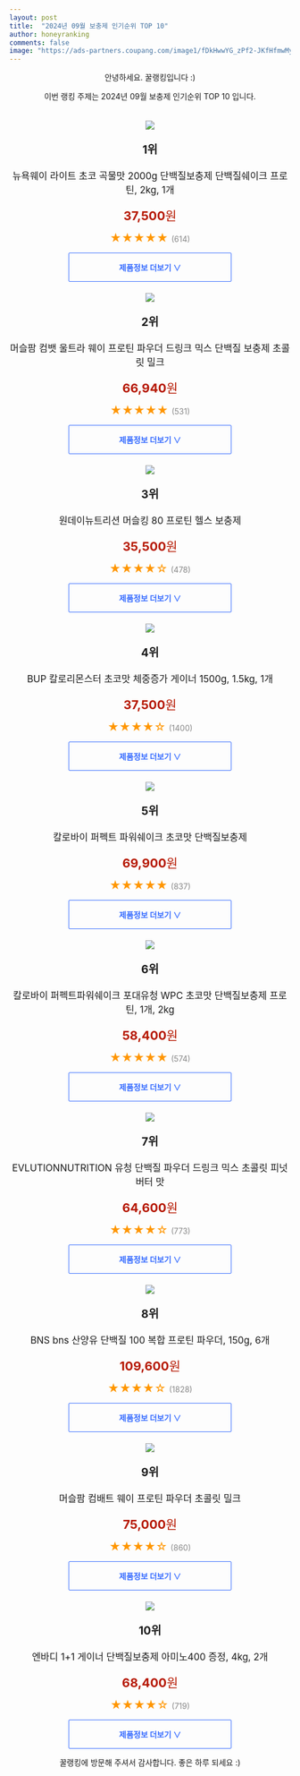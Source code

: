 ```yaml
---
layout: post
title:  "2024년 09월 보충제 인기순위 TOP 10"
author: honeyranking
comments: false
image: "https://ads-partners.coupang.com/image1/fDkHwwYG_zPf2-JKfHfmwMyK6Vbuq9dhTYWzwA2fNry9RWRHSsGTIhilW9C25ifLaJXyBWjvVhCMKM3ruXMFi-hkFUAa0WI7D-sKUVzKogHu-UwBa5Cbq6TwPD4w4d7S2jQqvFeufr7ocuc2dntgWqjayeZtF9Bmb07BD71XqbM0A9Ty0wy620ZhvuZc4d1P2lO-AHSvAfG6sR9LdOttXUc4OvHdN2fejXgQ4FiA9m-VIeWGMMuSQC4dxSTjXaIVStHyF2EapNnCIUvlnPyKIwZ05YGfDt-MVjscJ0ILeSrGxvQtaSfgiSLl0hTGkw=="
---
```

<p style="text-align: center;">안녕하세요. 꿀랭킹입니다 :)</p>
<p style="text-align: center;">이번 랭킹 주제는 2024년 09월 보충제 인기순위 TOP 10 입니다.</p><center><img src="https://ads-partners.coupang.com/image1/fDkHwwYG_zPf2-JKfHfmwMyK6Vbuq9dhTYWzwA2fNry9RWRHSsGTIhilW9C25ifLaJXyBWjvVhCMKM3ruXMFi-hkFUAa0WI7D-sKUVzKogHu-UwBa5Cbq6TwPD4w4d7S2jQqvFeufr7ocuc2dntgWqjayeZtF9Bmb07BD71XqbM0A9Ty0wy620ZhvuZc4d1P2lO-AHSvAfG6sR9LdOttXUc4OvHdN2fejXgQ4FiA9m-VIeWGMMuSQC4dxSTjXaIVStHyF2EapNnCIUvlnPyKIwZ05YGfDt-MVjscJ0ILeSrGxvQtaSfgiSLl0hTGkw==" style="margin-top:20px" /></center><p style="text-align: center; font-size: 20px"><b>1위</b></p><p style="text-align: center; font-size: 17px">뉴욕웨이 라이트 초코 곡물맛 2000g 단백질보충제 단백질쉐이크 프로틴, 2kg, 1개</p><p style="text-align: center;"><span style="color: #b61800; font-size: 22px;"><b>37,500</b>원</span></p><p style="text-align: center;"><span style="color: #ff9600; font-size: 20px;">★★★★★ </span><span style="color: #878787;">(614)</span></p><center><a href="https://link.coupang.com/re/AFFSDP?lptag=AF3899140&subid=honeyrank&pageKey=7663219847&itemId=20421596446&vendorItemId=86624554388&traceid=V0-153-22f952ac01dd2f69&clickBeacon=23eec4a0-7897-11ef-b6a1-357a1f2f1975%7E3&requestid=20240922130000976010014358&token=31850C%7CMIXED"><div style="font-size: 14px; display: inline-block; padding: 15px 90px; color: #346aff; border-radius: 2px; border: 1px solid #346aff; cursor: pointer;"><b>제품정보 더보기 &or;</b></div></a></center><center><img src="https://ads-partners.coupang.com/image1/HAZ4hlsbt9uaUS_WHA2nuqDLPfU1F9yJjpB3gjspXUdA0Up7PSvGPU1auhkgmD0u_9NEfScxijhQJ684BcpUokJmupKQ2IluBZxWLPXEom9yxH07JkpfzmqHII7_QyfDdNcZn1XknS_59DO7HMPHUabNaCxgosiKfjBtUtNSxsP4e5XMxF8tvlrwtlxSgQ07_lcUtNkq5aCn4dUvt4aqG0QfXdhMaFvjD_70fuy15kVqEyViMeNJh2Nlp5i6F0gaZVwv1kmfu8pzbwlUss-cKRePGRy8wWtqOoYCWeU3U37gWLL6S-tFts0=" style="margin-top:20px" /></center><p style="text-align: center; font-size: 20px"><b>2위</b></p><p style="text-align: center; font-size: 17px">머슬팜 컴뱃 울트라 웨이 프로틴 파우더 드링크 믹스 단백질 보충제 초콜릿 밀크</p><p style="text-align: center;"><span style="color: #b61800; font-size: 22px;"><b>66,940</b>원</span></p><p style="text-align: center;"><span style="color: #ff9600; font-size: 20px;">★★★★★ </span><span style="color: #878787;">(531)</span></p><center><a href="https://link.coupang.com/re/AFFSDP?lptag=AF3899140&subid=honeyrank&pageKey=6731349444&itemId=17352300145&vendorItemId=4041827021&traceid=V0-153-c7a4d267bbb9b282&requestid=20240922130000976010014358&token=31850C%7CMIXED"><div style="font-size: 14px; display: inline-block; padding: 15px 90px; color: #346aff; border-radius: 2px; border: 1px solid #346aff; cursor: pointer;"><b>제품정보 더보기 &or;</b></div></a></center><center><img src="https://ads-partners.coupang.com/image1/o7gLs7gnAjH-alTJo9d1a07xMQyjp6zKFA5mfqi-AzgClORiCJgBQizXsuD6c3HrLLFhl_E3tA6f4mw5gjtkb3WaQihtRV8RMtHCl6jJTa5Yn1Pi5Ry24pm88MlLKxpZ5gy09kC80S6_rscLqcgJizciMBjF98eC_C8CDSH2zQAa89rzD8O7POLTdyvuNkCIS94WKUhM_I_jOKxnKJ3XJOGuBVn58vjbPYWjNn1dOGACqRCh449is9XJkGc9oKijInXXf_ZULTCkvMYionDULW-YqMEeBE0GE-IHkiWskhwOTnk1ICQvhTZ8" style="margin-top:20px" /></center><p style="text-align: center; font-size: 20px"><b>3위</b></p><p style="text-align: center; font-size: 17px">원데이뉴트리션 머슬킹 80 프로틴 헬스 보충제</p><p style="text-align: center;"><span style="color: #b61800; font-size: 22px;"><b>35,500</b>원</span></p><p style="text-align: center;"><span style="color: #ff9600; font-size: 20px;">★★★★☆ </span><span style="color: #878787;">(478)</span></p><center><a href="https://link.coupang.com/re/AFFSDP?lptag=AF3899140&subid=honeyrank&pageKey=12849541&itemId=54093368&vendorItemId=72824366128&traceid=V0-153-c759616aff91b4dc&requestid=20240922130000976010014358&token=31850C%7CMIXED"><div style="font-size: 14px; display: inline-block; padding: 15px 90px; color: #346aff; border-radius: 2px; border: 1px solid #346aff; cursor: pointer;"><b>제품정보 더보기 &or;</b></div></a></center><center><img src="https://ads-partners.coupang.com/image1/ZNU_ab9DXUS15SbaZHREh9Z1yzT_ANDcLQtkM6Ji21UV9xYHzOaKr6C6aeCfJjVECLbgDDigK_T6GyMKsPbKHk1bromTcke92GmDbytcBRoxO4lw70sdOJdx8PKKH1Ph6GfB0003rKftg4sT3XWZXfmO8gMgsUcSR_gNHkOYcwKQN19TCh8fY2-nitLod8KeWCFBy5Cmretsl54bNRYOapsX3g53oVInhboB_-ATiCCoxFm4C8Fcp0YFJLzWiOt-crtkV0qqNhLA4z8PXeLIQxfkcGCpMmgJcVvQiFnSm-7TncCHCUoKUcd9DVyMPN8=" style="margin-top:20px" /></center><p style="text-align: center; font-size: 20px"><b>4위</b></p><p style="text-align: center; font-size: 17px">BUP 칼로리몬스터 초코맛 체중증가 게이너 1500g, 1.5kg, 1개</p><p style="text-align: center;"><span style="color: #b61800; font-size: 22px;"><b>37,500</b>원</span></p><p style="text-align: center;"><span style="color: #ff9600; font-size: 20px;">★★★★☆ </span><span style="color: #878787;">(1400)</span></p><center><a href="https://link.coupang.com/re/AFFSDP?lptag=AF3899140&subid=honeyrank&pageKey=1524241950&itemId=23703158434&vendorItemId=90728191011&traceid=V0-153-19747da2125566d9&clickBeacon=23eec4a0-7897-11ef-817d-0c01084fd0ad%7E3&requestid=20240922130000976010014358&token=31850C%7CMIXED"><div style="font-size: 14px; display: inline-block; padding: 15px 90px; color: #346aff; border-radius: 2px; border: 1px solid #346aff; cursor: pointer;"><b>제품정보 더보기 &or;</b></div></a></center><center><img src="https://ads-partners.coupang.com/image1/0qHJnMy_a-TSJCll0pDP_RjsYeL3f6qv46zvv1cbeTp7eEArRuJVOy98xQeNcZ318N7AMiL_x9NSzyC0lD_MFGFKEp0Xxk9WRp0AnLPfNl6t0cGzpzmSHOO5xe-0LIbujdlxO628JnVBeB3mQdz0LQe0oNRobYG5gpqE3MYoAI5Yw7jo-WUdbwEdzfrD_FLRb8aI87sbrFi7n3Tw4-8JrquiL-vwvv5zoCfBD-LFteNAL2QuxRjCLQOO38VW5lSMG3fgOORGE18HTGVOsLjevy6Wa_hkag7XwAxvZFH_K2ln1EedAG88hRU=" style="margin-top:20px" /></center><p style="text-align: center; font-size: 20px"><b>5위</b></p><p style="text-align: center; font-size: 17px">칼로바이 퍼펙트 파워쉐이크 초코맛 단백질보충제</p><p style="text-align: center;"><span style="color: #b61800; font-size: 22px;"><b>69,900</b>원</span></p><p style="text-align: center;"><span style="color: #ff9600; font-size: 20px;">★★★★★ </span><span style="color: #878787;">(837)</span></p><center><a href="https://link.coupang.com/re/AFFSDP?lptag=AF3899140&subid=honeyrank&pageKey=218298294&itemId=675785223&vendorItemId=87574232612&traceid=V0-153-4f8e927efafdff13&requestid=20240922130000976010014358&token=31850C%7CMIXED"><div style="font-size: 14px; display: inline-block; padding: 15px 90px; color: #346aff; border-radius: 2px; border: 1px solid #346aff; cursor: pointer;"><b>제품정보 더보기 &or;</b></div></a></center><center><img src="https://ads-partners.coupang.com/image1/odExbGP8thYp8YS6oZLSU4oaTFWDl8Ccn8oMtsVZfsLmz8GsmwffeX4wHZfqK7aRYNzZn5EkzzQrDtLZu05lup4_ebU1HWxLIbVse_w1rEDJRs5dwIEvtGMC-wwOBzNXKrDY_dod0s8YObG1WbxZTl_NlbUxCPsYMJwJwOokYWSB2v91D5ifmM27F6AhBc8E3LKhZTZ563rulqC_GyfHswfMIjGbV9AFyScqRf9HR-lCINsDWTDqYQqIHoJozcVG0SuPL1P8pI96MYzuv5fKB6t3AxaiGyDOyJg62da6KnIW" style="margin-top:20px" /></center><p style="text-align: center; font-size: 20px"><b>6위</b></p><p style="text-align: center; font-size: 17px">칼로바이 퍼펙트파워쉐이크 포대유청 WPC 초코맛 단백질보충제 프로틴, 1개, 2kg</p><p style="text-align: center;"><span style="color: #b61800; font-size: 22px;"><b>58,400</b>원</span></p><p style="text-align: center;"><span style="color: #ff9600; font-size: 20px;">★★★★★ </span><span style="color: #878787;">(574)</span></p><center><a href="https://link.coupang.com/re/AFFSDP?lptag=AF3899140&subid=honeyrank&pageKey=7685310991&itemId=1023432993&vendorItemId=87575445064&traceid=V0-153-01047f1f9ec5cd88&clickBeacon=23eec4a0-7897-11ef-849d-bf731e70957b%7E3&requestid=20240922130000976010014358&token=31850C%7CMIXED"><div style="font-size: 14px; display: inline-block; padding: 15px 90px; color: #346aff; border-radius: 2px; border: 1px solid #346aff; cursor: pointer;"><b>제품정보 더보기 &or;</b></div></a></center><center><img src="https://ads-partners.coupang.com/image1/B9eQ9ADDTqjXyGEwB4elQk54EiuB6lMPv1qrqjoAMCLAHKb_SsVz89sQIboyWAjJrpQtTnNvbta-k0gFMh30jQ5Mhs6CI-sSad0DiBGHB6dWHjKJSFu4bro0SVCOCPNzL-D4k4w1oWma2cwGHkbZRPDUJlHux_XlyzaKiGQFZ0yFz7pIggVQPCZ0tYTqtj4IYy2oSA0sOVGzNbI1IjVtFBwI1GwARIetR7IJyEPMqp1BKplwyzJmvbQooz4X-ANV-Wciy-ZzFsSv0EMFPpltEBsbi4wiBVxmKj9lpyFTzLfdF86P5n42t4g=" style="margin-top:20px" /></center><p style="text-align: center; font-size: 20px"><b>7위</b></p><p style="text-align: center; font-size: 17px">EVLUTIONNUTRITION 유청 단백질 파우더 드링크 믹스 초콜릿 피넛 버터 맛</p><p style="text-align: center;"><span style="color: #b61800; font-size: 22px;"><b>64,600</b>원</span></p><p style="text-align: center;"><span style="color: #ff9600; font-size: 20px;">★★★★☆ </span><span style="color: #878787;">(773)</span></p><center><a href="https://link.coupang.com/re/AFFSDP?lptag=AF3899140&subid=honeyrank&pageKey=7826067970&itemId=21271320433&vendorItemId=88331552322&traceid=V0-153-c91b979512626b09&requestid=20240922130000976010014358&token=31850C%7CMIXED"><div style="font-size: 14px; display: inline-block; padding: 15px 90px; color: #346aff; border-radius: 2px; border: 1px solid #346aff; cursor: pointer;"><b>제품정보 더보기 &or;</b></div></a></center><center><img src="https://ads-partners.coupang.com/image1/ksrJJ5q6NUacEMvMkq3iDbCww-Q_26c0ieuxdGnnpH57BKgUTUtb0ZpWsYHJK0MRRoRaJoSjSQgsgWxQUi_Ruvq1C0Bu1aUH-sptJjcvlExOS4q8PP0ZCqSTQesJ5zH77oXZ-ud8SCdKOEzUx85uAKTwjvUVQfEUxJzdoW7dhc-Z_JTtjUsa8z82v02tRwRTaoBs5UHYwFOmPReEv3OtN24Isdvv1GIksy8Cj7LIxfZLwr3La9RpxGZGmFIK1AUtxCSkKFTQWzxORhRmpv9hzNK8P9GWflc9i0t43g5dJXR5bTLHaKzOMGn3QTWFIOk=" style="margin-top:20px" /></center><p style="text-align: center; font-size: 20px"><b>8위</b></p><p style="text-align: center; font-size: 17px">BNS bns 산양유 단백질 100 복합 프로틴 파우더, 150g, 6개</p><p style="text-align: center;"><span style="color: #b61800; font-size: 22px;"><b>109,600</b>원</span></p><p style="text-align: center;"><span style="color: #ff9600; font-size: 20px;">★★★★☆ </span><span style="color: #878787;">(1828)</span></p><center><a href="https://link.coupang.com/re/AFFSDP?lptag=AF3899140&subid=honeyrank&pageKey=6669323227&itemId=19526500928&vendorItemId=82376035212&traceid=V0-153-60d004cc70be1e4d&clickBeacon=23eec4a0-7897-11ef-8fe2-3f2bfa99de30%7E3&requestid=20240922130000976010014358&token=31850C%7CMIXED"><div style="font-size: 14px; display: inline-block; padding: 15px 90px; color: #346aff; border-radius: 2px; border: 1px solid #346aff; cursor: pointer;"><b>제품정보 더보기 &or;</b></div></a></center><center><img src="https://ads-partners.coupang.com/image1/LoHS4IWDLfXd9GW6LkRdpob4R0kWzT_bmZOmEa4FvQbhbW_DwEV2mNmKtd6RW3iLqs8_mplM9FBr0LkvTkQbpCiwPDlyen4pLIgqFgeB-VZdXe9n-WgPrIkqw2IBmlnYUXnoOuvUns_JNV8bavuNyKKeayGiCi0i11TzLlNBfpsNMShcSj8OQpfN5Byxgl5l7nBWYc5y6O0dOs0j7Y3XRTR9Ekl2--VktXSZrB-sO32iPlNAqDS8j-5EYs8mnVZwxuNFczEQ1g7-z7HfNnSiGBYfAzZglIjrn4A=" style="margin-top:20px" /></center><p style="text-align: center; font-size: 20px"><b>9위</b></p><p style="text-align: center; font-size: 17px">머슬팜 컴배트 웨이 프로틴 파우더 초콜릿 밀크</p><p style="text-align: center;"><span style="color: #b61800; font-size: 22px;"><b>75,000</b>원</span></p><p style="text-align: center;"><span style="color: #ff9600; font-size: 20px;">★★★★☆ </span><span style="color: #878787;">(860)</span></p><center><a href="https://link.coupang.com/re/AFFSDP?lptag=AF3899140&subid=honeyrank&pageKey=8203728733&itemId=1030157159&vendorItemId=5477939705&traceid=V0-153-b1616dbc9b12ea13&requestid=20240922130000976010014358&token=31850C%7CMIXED"><div style="font-size: 14px; display: inline-block; padding: 15px 90px; color: #346aff; border-radius: 2px; border: 1px solid #346aff; cursor: pointer;"><b>제품정보 더보기 &or;</b></div></a></center><center><img src="https://ads-partners.coupang.com/image1/lDnOHBr9TdBT1rwDlL0sVqaSwyBwFF-x27HfJIa3Q_MzRYe-HMs-0bNHTXVZxXYUS235vUdSQXLyr9UkfyXsTtXzn7NK1fWq2x8bYD7-roK9bRkwgsThqkHYK46jeWPaPT7o-An3RTJotQtRohWTHwCS8Wt9gdn_aE-9WdJoQdatqxVZDsyJm8HmnE6gnvzR1EOON3KLV7Adpwgv7Rm6kIfRpDqNGQkrdNZPsgy_zR8MYcMTJfIFyneBxWIBgZfJ6C6YfacLUdJ-3bY5QbUfvqcGFCMDFFhmbm5033q0yq1HCilvZgS45OdLNHziPQ==" style="margin-top:20px" /></center><p style="text-align: center; font-size: 20px"><b>10위</b></p><p style="text-align: center; font-size: 17px">엔바디 1+1 게이너 단백질보충제 아미노400 증정, 4kg, 2개</p><p style="text-align: center;"><span style="color: #b61800; font-size: 22px;"><b>68,400</b>원</span></p><p style="text-align: center;"><span style="color: #ff9600; font-size: 20px;">★★★★☆ </span><span style="color: #878787;">(719)</span></p><center><a href="https://link.coupang.com/re/AFFSDP?lptag=AF3899140&subid=honeyrank&pageKey=88904203&itemId=277928091&vendorItemId=3675379723&traceid=V0-153-6b50a664b730e7da&clickBeacon=23eec4a0-7897-11ef-af9e-702c84966bc7%7E3&requestid=20240922130000976010014358&token=31850C%7CMIXED"><div style="font-size: 14px; display: inline-block; padding: 15px 90px; color: #346aff; border-radius: 2px; border: 1px solid #346aff; cursor: pointer;"><b>제품정보 더보기 &or;</b></div></a></center><p style="text-align: center;">꿀랭킹에 방문해 주셔서 감사합니다. 좋은 하루 되세요 :)</p>